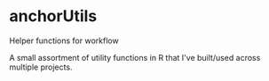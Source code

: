 # anchorUtils
Helper functions for workflow

A small assortment of utility functions in R that I've built/used
across multiple projects.
